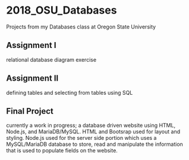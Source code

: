 # 2018_OSU_Databases
Projects from my Databases class at Oregon State University
## Assignment I
relational database diagram exercise
## Assignment II
defining tables and selecting from tables using SQL
## Final Project
currently a work in progress; a database driven website using HTML, Node.js, and MariaDB/MySQL. HTML and Bootsrap used for layout and styling. Node.js used for the server side portion which uses a MySQL/MariaDB database to store, read and manipulate the information that is used to populate fields on the website.
